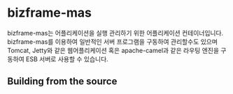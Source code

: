 # bizframe-mas

bizframe-mas는 어플리케이션을 실행 관리하기 위한 어플리케이션 컨테이너입니다.  
bizframe-mas를 이용하여 일반적인 서버 프로그램을 구동하여 관리할수도 있으며 Tomcat, Jetty와 같은 웹어플리케이션 혹은 apache-camel과 같은 라우팅 엔진을 구동하여 ESB 서버로 사용할 수 있습니다.    

## Building from the source

